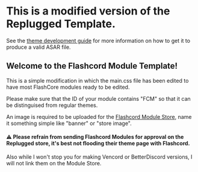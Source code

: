 # This is a modified version of the Replugged Template.
See the [theme development guide](https://guide.replugged.dev/docs/themes/getting-started) for more information on how to get it to produce a valid ASAR file.

## Welcome to the Flashcord Module Template!
This is a simple modification in which the main.css file has been edited to have most FlashCore modules ready to be edited.

Please make sure that the ID of your module contains "FCM" so that it can be distinguised from regular themes.

An image is required to be uploaded for the [Flashcord Module Store](https://sirio-network.com/flashcord/store), name it something simple like "banner" or "store image".

#### ⚠️ Please refrain from sending Flashcord Modules for approval on the Replugged store, it's best not flooding their theme page with Flashcord.
Also while I won't stop you for making Vencord or BetterDiscord versions, I will not link them on the Module Store.
